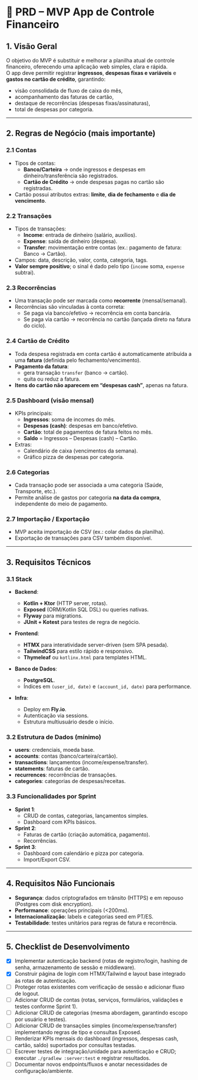 # 📄 PRD – MVP App de Controle Financeiro

## 1. Visão Geral
O objetivo do MVP é substituir e melhorar a planilha atual de controle financeiro, oferecendo uma aplicação web simples, clara e rápida.  
O app deve permitir registrar **ingressos**, **despesas fixas e variáveis** e **gastos no cartão de crédito**, garantindo:
- visão consolidada de fluxo de caixa do mês,  
- acompanhamento das faturas de cartão,  
- destaque de recorrências (despesas fixas/assinaturas),  
- total de despesas por categoria.

---

## 2. Regras de Negócio (mais importante)

### 2.1 Contas
- Tipos de contas:
  - **Banco/Carteira** → onde ingressos e despesas em dinheiro/transferência são registrados.  
  - **Cartão de Crédito** → onde despesas pagas no cartão são registradas.  
- Cartão possui atributos extras: **limite**, **dia de fechamento** e **dia de vencimento**.

### 2.2 Transações
- Tipos de transações:  
  - **Income**: entrada de dinheiro (salário, auxílios).  
  - **Expense**: saída de dinheiro (despesa).  
  - **Transfer**: movimentação entre contas (ex.: pagamento de fatura: Banco → Cartão).  
- Campos: data, descrição, valor, conta, categoria, tags.  
- **Valor sempre positivo**; o sinal é dado pelo tipo (`income` soma, `expense` subtrai).  

### 2.3 Recorrências
- Uma transação pode ser marcada como **recorrente** (mensal/semanal).  
- Recorrências são vinculadas à conta correta:
  - Se paga via banco/efetivo → recorrência em conta bancária.  
  - Se paga via cartão → recorrência no cartão (lançada direto na fatura do ciclo).  

### 2.4 Cartão de Crédito
- Toda despesa registrada em conta cartão é automaticamente atribuída a uma **fatura** (definida pelo fechamento/vencimento).  
- **Pagamento da fatura**:
  - gera transação `transfer` (banco → cartão).  
  - quita ou reduz a fatura.  
- **Itens do cartão não aparecem em “despesas cash”**, apenas na fatura.

### 2.5 Dashboard (visão mensal)
- KPIs principais:
  - **Ingressos**: soma de incomes do mês.  
  - **Despesas (cash)**: despesas em banco/efetivo.  
  - **Cartão**: total de pagamentos de fatura feitos no mês.  
  - **Saldo** = Ingressos – Despesas (cash) – Cartão.  
- Extras:
  - Calendário de caixa (vencimentos da semana).  
  - Gráfico pizza de despesas por categoria.  

### 2.6 Categorias
- Cada transação pode ser associada a uma categoria (Saúde, Transporte, etc.).  
- Permite análise de gastos por categoria **na data da compra**, independente do meio de pagamento.

### 2.7 Importação / Exportação
- MVP aceita importação de CSV (ex.: colar dados da planilha).  
- Exportação de transações para CSV também disponível.

---

## 3. Requisitos Técnicos

### 3.1 Stack
- **Backend**:  
  - **Kotlin + Ktor** (HTTP server, rotas).  
  - **Exposed** (ORM/Kotlin SQL DSL) ou queries nativas.  
  - **Flyway** para migrations.  
  - **JUnit + Kotest** para testes de regra de negócio.  

- **Frontend**:  
  - **HTMX** para interatividade server-driven (sem SPA pesada).  
  - **TailwindCSS** para estilo rápido e responsivo.  
  - **Thymeleaf** ou `kotlinx.html` para templates HTML.  

- **Banco de Dados**:  
  - **PostgreSQL**.  
  - Índices em `(user_id, date)` e `(account_id, date)` para performance.  

- **Infra**:  
  - Deploy em **Fly.io**.  
  - Autenticação via sessions.  
  - Estrutura multiusuário desde o início.  

### 3.2 Estrutura de Dados (mínimo)
- **users**: credenciais, moeda base.  
- **accounts**: contas (banco/carteira/cartão).  
- **transactions**: lançamentos (income/expense/transfer).  
- **statements**: faturas de cartão.  
- **recurrences**: recorrências de transações.  
- **categories**: categorias de despesas/receitas.  

### 3.3 Funcionalidades por Sprint
- **Sprint 1**:  
  - CRUD de contas, categorias, lançamentos simples.  
  - Dashboard com KPIs básicos.  
- **Sprint 2**:  
  - Faturas de cartão (criação automática, pagamento).  
  - Recorrências.  
- **Sprint 3**:  
  - Dashboard com calendário e pizza por categoria.  
  - Import/Export CSV.  

---

## 4. Requisitos Não Funcionais
- **Segurança**: dados criptografados em trânsito (HTTPS) e em repouso (Postgres com disk encryption).  
- **Performance**: operações principais (<200ms).  
- **Internacionalização**: labels e categorias seed em PT/ES.  
- **Testabilidade**: testes unitários para regras de fatura e recorrência.  

---

## 5. Checklist de Desenvolvimento

- [x] Implementar autenticação backend (rotas de registro/login, hashing de senha, armazenamento de sessão e middleware).
- [x] Construir página de login com HTMX/Tailwind e layout base integrado às rotas de autenticação.
- [ ] Proteger rotas existentes com verificação de sessão e adicionar fluxo de logout.
- [ ] Adicionar CRUD de contas (rotas, serviços, formulários, validações e testes conforme Sprint 1).
- [ ] Adicionar CRUD de categorias (mesma abordagem, garantindo escopo por usuário e testes).
- [ ] Adicionar CRUD de transações simples (income/expense/transfer) implementando regras de tipo e consultas Exposed.
- [ ] Renderizar KPIs mensais do dashboard (ingressos, despesas cash, cartão, saldo) suportados por consultas testadas.
- [ ] Escrever testes de integração/unidade para autenticação e CRUD; executar `./gradlew :server:test` e registrar resultados.
- [ ] Documentar novos endpoints/fluxos e anotar necessidades de configuração/ambiente.
